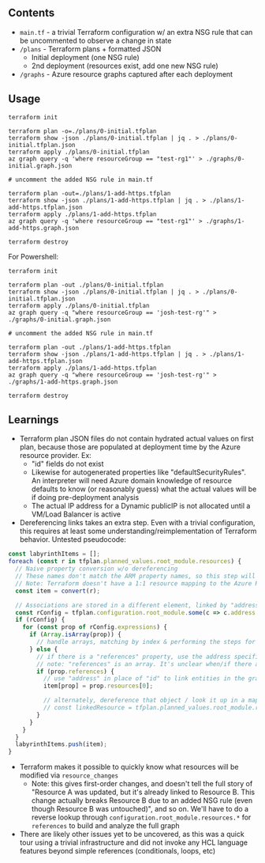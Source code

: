 ## Contents

- `main.tf` - a trivial Terraform configuration w/ an extra NSG rule that can be uncommented to observe a change in state
- `/plans` - Terraform plans + formatted JSON
  - Initial deployment (one NSG rule)
  - 2nd deployment (resources exist, add one new NSG rule)
- `/graphs` - Azure resource graphs captured after each deployment

## Usage

```shell
terraform init

terraform plan -o=./plans/0-initial.tfplan
terraform show -json ./plans/0-initial.tfplan | jq . > ./plans/0-initial.tfplan.json
terraform apply ./plans/0-initial.tfplan
az graph query -q 'where resourceGroup == "test-rg1"' > ./graphs/0-initial.graph.json

# uncomment the added NSG rule in main.tf

terraform plan -out=./plans/1-add-https.tfplan
terraform show -json ./plans/1-add-https.tfplan | jq . > ./plans/1-add-https.tfplan.json
terraform apply ./plans/1-add-https.tfplan
az graph query -q 'where resourceGroup == "test-rg1"' > ./graphs/1-add-https.graph.json

terraform destroy
```

For Powershell:
```shell
terraform init

terraform plan -out ./plans/0-initial.tfplan
terraform show -json ./plans/0-initial.tfplan | jq . > ./plans/0-initial.tfplan.json
terraform apply ./plans/0-initial.tfplan
az graph query -q "where resourceGroup == 'josh-test-rg'" > ./graphs/0-initial.graph.json

# uncomment the added NSG rule in main.tf

terraform plan -out ./plans/1-add-https.tfplan
terraform show -json ./plans/1-add-https.tfplan | jq . > ./plans/1-add-https.tfplan.json
terraform apply ./plans/1-add-https.tfplan
az graph query -q "where resourceGroup == 'josh-test-rg'" > ./graphs/1-add-https.graph.json

terraform destroy
```

## Learnings

- Terraform plan JSON files do not contain hydrated actual values on first plan, because those are populated at deployment time by the Azure resource provider. Ex:
  - "id" fields do not exist
  - Likewise for autogenerated properties like "defaultSecurityRules". An interpreter will need Azure domain knowledge of resource defaults to know (or reasonably guess) what the actual values will be if doing pre-deployment analysis
  - The actual IP address for a Dynamic publicIP is not allocated until a VM/Load Balancer is active
- Dereferencing links takes an extra step. Even with a trivial configuration, this requires at least some understanding/reimplementation of Terraform behavior. Untested pseudocode:

```js
const labyrinthItems = [];
foreach (const r in tfplan.planned_values.root_module.resources) {
  // Naive property conversion w/o dereferencing
  // These names don't match the ARM property names, so this step will need an adapter
  // Note: Terraform doesn't have a 1:1 resource mapping to the Azure REST API. Translation will be often trivial, but expect edge cases where Terraform is doing heavy lifting to make Azure easier to use
  const item = convert(r);

  // Associations are stored in a different element, linked by "address"
  const rConfig = tfplan.configuration.root_module.some(c => c.address === r.address);
  if (rConfig) {
    for (const prop of rConfig.expressions) {
      if (Array.isArray(prop)) {
        // handle arrays, matching by index & performing the steps for each element (below)
      } else {
        // if there is a "references" property, use the address specified here to point to another resource
        // note: "references" is an array. It's unclear when/if there are multiple elements
        if (prop.references) {
          // use "address" in place of "id" to link entities in the graph
          item[prop] = prop.resources[0];

          // alternately, dereference that object / look it up in a map to form a true object graph
          // const linkedResource = tfplan.planned_values.root_module.resources.some(v => v.address === prop.references[0]);
        }
      }
    }
  }
  labyrinthItems.push(item);
}
```

- Terraform makes it possible to quickly know what resources will be modified via `resource_changes`
  - Note: this gives first-order changes, and doesn't tell the full story of "Resource A was updated, but it's already linked to Resource B. This change actually breaks Resource B due to an added NSG rule (even though Resource B was untouched)", and so on. We'll have to do a reverse lookup through `configuration.root_module.resources.*` for `references` to build and analyze the full graph
- There are likely other issues yet to be uncovered, as this was a quick tour using a trivial infrastructure and did not invoke any HCL language features beyond simple references (conditionals, loops, etc)
